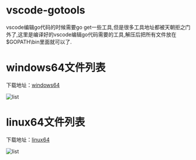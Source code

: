 # vscode-gotools
vscode编辑go代码的时候需要go get一些工具,但是很多工具地址都被天朝拒之门外了,这里是编译好的vscode编辑go代码需要的工具,解压后把所有文件放在$GOPATH\bin里面就可以了.

# windows64文件列表
下载地址：[windows64](https://github.com/snail007/vscode-gotools/releases/tag/linux64)  

![list](/docs/images/windows64.jpg)  

# linux64文件列表
下载地址：[linux64](https://github.com/snail007/vscode-gotools/releases/tag/linux64)  

![list](/docs/images/linux64.jpg)  